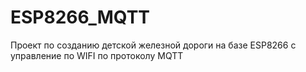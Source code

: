 # ESP8266_MQTT

Проект по созданию детской железной дороги на базе ESP8266 с управление по WIFI по протоколу MQTT 

